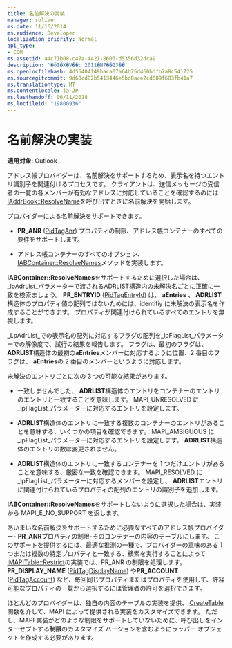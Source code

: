 ```yaml
---
title: 名前解決の実装
manager: soliver
ms.date: 11/16/2014
ms.audience: Developer
localization_priority: Normal
api_type:
- COM
ms.assetid: a4c71b08-c47a-4421-8603-d5356d32dca9
description: '�ŏI�X�V��: 2011�N7��23��'
ms.openlocfilehash: 4d55404149baca07a64b75d460bdfb2a8c541725
ms.sourcegitcommit: 9d60cd82b5413446e5bc8ace2cd689f683fb41a7
ms.translationtype: MT
ms.contentlocale: ja-JP
ms.lasthandoff: 06/11/2018
ms.locfileid: "19800936"
---
```

# <a name="implementing-name-resolution"></a>名前解決の実装

  
  
**適用対象**: Outlook 
  
アドレス帳プロバイダーは、名前解決をサポートするため、表示名を持つエントリ識別子を関連付けるプロセスです。 クライアントは、送信メッセージの受信者の一覧の各メンバーが有効なアドレスに対応していることを確認するのには[IAddrBook::ResolveName](iaddrbook-resolvename.md)を呼び出すときに名前解決を開始します。 
  
プロバイダーによる名前解決をサポートできます。
  
- **PR_ANR** ([PidTagAnr](pidtaganr-canonical-property.md)) プロパティの制限、アドレス帳コンテナーのすべての要件をサポートします。
    
- アドレス帳コンテナーのすべてのオプション、 [IABContainer::ResolveNames](iabcontainer-resolvenames.md)メソッドを実装します。 
    
**IABContainer::ResolveNames**をサポートするために選択した場合は、 _lpAdrList_パラメーターで渡される[ADRLIST](adrlist.md)構造内の未解決名ごとに正確に一致を検索ましょう。 **PR_ENTRYID** ([PidTagEntryId](pidtagentryid-canonical-property.md)) は、 **aEntries** 、 **ADRLIST**構造体のプロパティ値の配列ではないためには、identifiy に未解決の表示名を作成することができます。 プロパティが関連付けられているすべてのエントリを無視します。 
  
_LpAdrList_での表示名の配列に対応するフラグの配列を_lpFlagList_パラメーターでの解像度で、試行の結果を報告します。 フラグは、最初のフラグは、 **ADRLIST**構造体の最初の**aEntries**メンバーに対応するように位置、2 番目のフラグは、 **aEntries**の 2 番目のメンバーというように対応します。 
  
未解決のエントリごとに次の 3 つの可能な結果があります。
  
- 一致しませんでした、 **ADRLIST**構造体のエントリをコンテナーのエントリのエントリと一致することを意味します。 MAPI_UNRESOLVED に_lpFlagList_パラメーターに対応するエントリを設定します。 
    
- **ADRLIST**構造体のエントリに一致する複数のコンテナーのエントリがあることを意味する、いくつかの項目を確認できます。 MAPI_AMBIGUOUS に_lpFlagList_パラメーターに対応するエントリを設定します。 **ADRLIST**構造体のエントリの数は変更されません。 
    
- **ADRLIST**構造体のエントリに一致するコンテナーを 1 つだけエントリがあることを意味する、厳密な一致を確認できます。 MAPI_RESOLVED に_lpFlagList_パラメーターに対応するメンバーを設定し、 **ADRLIST**エントリに関連付けられているプロパティの配列のエントリの識別子を追加します。 
    
**IABContainer::ResolveNames**をサポートしないように選択した場合は、実装から MAPI_E_NO_SUPPORT を返します。
  
あいまいな名前解決をサポートするために必要なすべてのアドレス帳プロバイダー- **PR_ANR**プロパティの制限-そのコンテナーの内容のテーブルにします。 このサポートを提供するには、最適な推測の一種で、プロバイダーの意味のある 1 つまたは複数の特定プロパティと一致する、検索を実行することによって[IMAPITable::Restrict](imapitable-restrict.md)の実装では、PR_ANR の制限を処理します。 **PR_DISPLAY_NAME** ([PidTagDisplayName](pidtagdisplayname-canonical-property.md)) や**PR_ACCOUNT** ([PidTagAccount](pidtagaccount-canonical-property.md)) など、毎回同じプロパティまたはプロパティを使用して、許容可能なプロパティの一覧から選択するには管理者の許可を選択できます。 
  
ほとんどのプロバイダーは、独自の内容のテーブルの実装を提供、 [CreateTable](createtable.md)関数を介して、MAPI によって提供される実装をカスタマイズできます。 ただし、MAPI 実装がどのような制限をサポートしていないために、呼び出しをインターセプトする**制限**のカスタマイズ バージョンを含むようにラッパー オブジェクトを作成する必要があります。 
  


